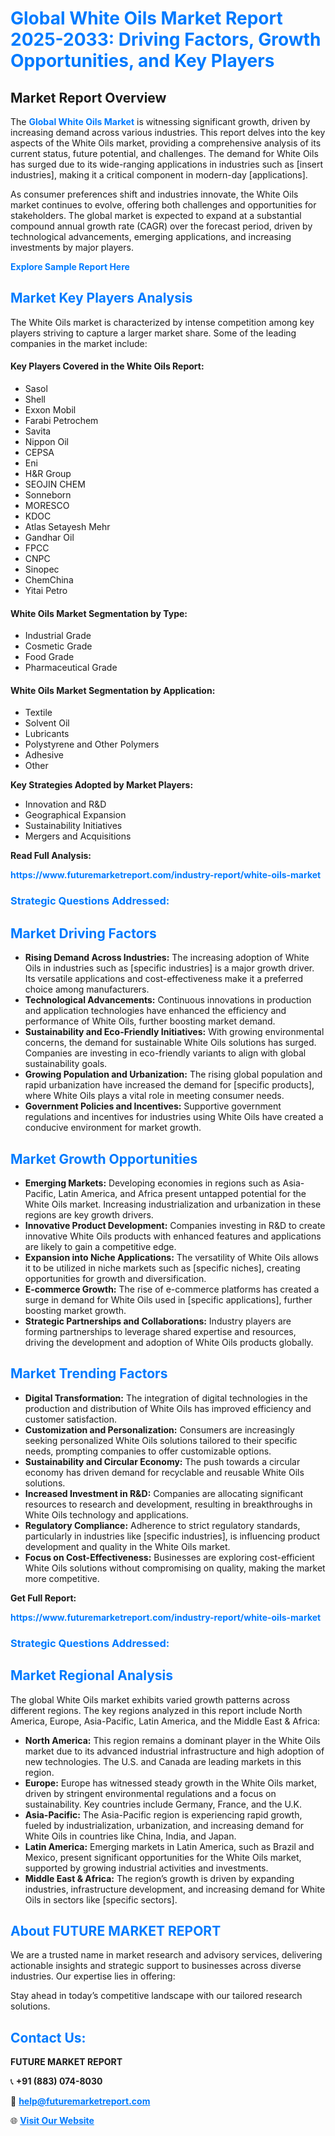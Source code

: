 <h1 style="color: #007BFF;">Global White Oils Market Report 2025-2033: Driving Factors, Growth Opportunities, and Key Players</h1>

<section id="overview">
<h2>Market Report Overview</h2>
<p>The <a href="https://www.futuremarketreport.com/industry-report/white-oils-market" style="color: #007BFF; text-decoration: none;"><strong>Global White Oils Market</strong></a> is witnessing significant growth, driven by increasing demand across various industries. This report delves into the key aspects of the White Oils market, providing a comprehensive analysis of its current status, future potential, and challenges. The demand for White Oils has surged due to its wide-ranging applications in industries such as [insert industries], making it a critical component in modern-day [applications].</p>
<p>As consumer preferences shift and industries innovate, the White Oils market continues to evolve, offering both challenges and opportunities for stakeholders. The global market is expected to expand at a substantial compound annual growth rate (CAGR) over the forecast period, driven by technological advancements, emerging applications, and increasing investments by major players.</p>
</section>

<section id="overview">
<p><a href="https://www.futuremarketreport.com/request-sample/reportId=27133" style="color: #007BFF; text-decoration: none;"><strong>Explore Sample Report Here</strong></a></p>
</section>

<section id="key-players">
<h2 style="color: #007BFF;">Market Key Players Analysis</h2>
<p>The White Oils market is characterized by intense competition among key players striving to capture a larger market share. Some of the leading companies in the market include:</p>
<h4>Key Players Covered in the White Oils Report:</h4>
<ul><li>Sasol</li><li>Shell</li><li>Exxon Mobil</li><li>Farabi Petrochem</li><li>Savita</li><li>Nippon Oil</li><li>CEPSA</li><li>Eni</li><li>H&amp;R Group</li><li>SEOJIN CHEM</li><li>Sonneborn</li><li>MORESCO</li><li>KDOC</li><li>Atlas Setayesh Mehr</li><li>Gandhar Oil</li><li>FPCC</li><li>CNPC</li><li>Sinopec</li><li>ChemChina</li><li>Yitai Petro</li></ul>
<h4>White Oils Market Segmentation by Type:</h4>
<ul><li>Industrial Grade</li><li>Cosmetic Grade</li><li>Food Grade</li><li>Pharmaceutical Grade</li></ul>

<h4>White Oils Market Segmentation by Application:</h4>
<ul><li>Textile</li><li>Solvent Oil</li><li>Lubricants</li><li>Polystyrene and Other Polymers</li><li>Adhesive</li><li>Other</li></ul>
<p><strong>Key Strategies Adopted by Market Players:</strong></p>
<ul>
<li>Innovation and R&D</li>
<li>Geographical Expansion</li>
<li>Sustainability Initiatives</li>
<li>Mergers and Acquisitions</li>
</ul>
</section>

<section>
<p><strong>Read Full Analysis: </strong></p><a href="https://www.futuremarketreport.com/industry-report/white-oils-market" style="color: #007BFF; text-decoration: none;"><strong>https://www.futuremarketreport.com/industry-report/white-oils-market</strong></a>
<h3 style="color: #007BFF;">Strategic Questions Addressed:</h3>
</section>

<section id="driving-factors">
<h2 style="color: #007BFF;">Market Driving Factors</h2>
<ul>
<li><strong>Rising Demand Across Industries:</strong> The increasing adoption of White Oils in industries such as [specific industries] is a major growth driver. Its versatile applications and cost-effectiveness make it a preferred choice among manufacturers.</li>
<li><strong>Technological Advancements:</strong> Continuous innovations in production and application technologies have enhanced the efficiency and performance of White Oils, further boosting market demand.</li>
<li><strong>Sustainability and Eco-Friendly Initiatives:</strong> With growing environmental concerns, the demand for sustainable White Oils solutions has surged. Companies are investing in eco-friendly variants to align with global sustainability goals.</li>
<li><strong>Growing Population and Urbanization:</strong> The rising global population and rapid urbanization have increased the demand for [specific products], where White Oils plays a vital role in meeting consumer needs.</li>
<li><strong>Government Policies and Incentives:</strong> Supportive government regulations and incentives for industries using White Oils have created a conducive environment for market growth.</li>
</ul>
</section>

<section id="growth-opportunities">
<h2 style="color: #007BFF;">Market Growth Opportunities</h2>
<ul>
<li><strong>Emerging Markets:</strong> Developing economies in regions such as Asia-Pacific, Latin America, and Africa present untapped potential for the White Oils market. Increasing industrialization and urbanization in these regions are key growth drivers.</li>
<li><strong>Innovative Product Development:</strong> Companies investing in R&D to create innovative White Oils products with enhanced features and applications are likely to gain a competitive edge.</li>
<li><strong>Expansion into Niche Applications:</strong> The versatility of White Oils allows it to be utilized in niche markets such as [specific niches], creating opportunities for growth and diversification.</li>
<li><strong>E-commerce Growth:</strong> The rise of e-commerce platforms has created a surge in demand for White Oils used in [specific applications], further boosting market growth.</li>
<li><strong>Strategic Partnerships and Collaborations:</strong> Industry players are forming partnerships to leverage shared expertise and resources, driving the development and adoption of White Oils products globally.</li>
</ul>
</section>

<section id="trending-factors">
<h2 style="color: #007BFF;">Market Trending Factors</h2>
<ul>
<li><strong>Digital Transformation:</strong> The integration of digital technologies in the production and distribution of White Oils has improved efficiency and customer satisfaction.</li>
<li><strong>Customization and Personalization:</strong> Consumers are increasingly seeking personalized White Oils solutions tailored to their specific needs, prompting companies to offer customizable options.</li>
<li><strong>Sustainability and Circular Economy:</strong> The push towards a circular economy has driven demand for recyclable and reusable White Oils solutions.</li>
<li><strong>Increased Investment in R&D:</strong> Companies are allocating significant resources to research and development, resulting in breakthroughs in White Oils technology and applications.</li>
<li><strong>Regulatory Compliance:</strong> Adherence to strict regulatory standards, particularly in industries like [specific industries], is influencing product development and quality in the White Oils market.</li>
<li><strong>Focus on Cost-Effectiveness:</strong> Businesses are exploring cost-efficient White Oils solutions without compromising on quality, making the market more competitive.</li>
</ul>
</section>

<section>
<p><strong>Get Full Report: </strong></p><a href="https://www.futuremarketreport.com/industry-report/white-oils-market" style="color: #007BFF; text-decoration: none;"><strong>https://www.futuremarketreport.com/industry-report/white-oils-market</strong></a>
<h3 style="color: #007BFF;">Strategic Questions Addressed:</h3>
</section>


<section id="regional-analysis">
<h2 style="color: #007BFF;">Market Regional Analysis</h2>
<p>The global White Oils market exhibits varied growth patterns across different regions. The key regions analyzed in this report include North America, Europe, Asia-Pacific, Latin America, and the Middle East & Africa:</p>
<ul>
<li><strong>North America:</strong> This region remains a dominant player in the White Oils market due to its advanced industrial infrastructure and high adoption of new technologies. The U.S. and Canada are leading markets in this region.</li>
<li><strong>Europe:</strong> Europe has witnessed steady growth in the White Oils market, driven by stringent environmental regulations and a focus on sustainability. Key countries include Germany, France, and the U.K.</li>
<li><strong>Asia-Pacific:</strong> The Asia-Pacific region is experiencing rapid growth, fueled by industrialization, urbanization, and increasing demand for White Oils in countries like China, India, and Japan.</li>
<li><strong>Latin America:</strong> Emerging markets in Latin America, such as Brazil and Mexico, present significant opportunities for the White Oils market, supported by growing industrial activities and investments.</li>
<li><strong>Middle East & Africa:</strong> The region’s growth is driven by expanding industries, infrastructure development, and increasing demand for White Oils in sectors like [specific sectors].</li>
</ul>
</section>

<footer>
<h2 style="color: #007BFF;">About FUTURE MARKET REPORT</h2>
<p>We are a trusted name in market research and advisory services, delivering actionable insights and strategic support to businesses across diverse industries. Our expertise lies in offering:</p>

<p>Stay ahead in today’s competitive landscape with our tailored research solutions.</p>

<h2 style="color: #007BFF;">Contact Us:</h2>
<p><strong>FUTURE MARKET REPORT</strong></p>
<p>📞 <strong>+91 (883) 074-8030</strong></p>
<p>📧 <strong><a href="mailto:help@futuremarketreport.com" style="color: #007BFF;">help@futuremarketreport.com</a></strong></p>
<p>🌐 <strong><a href="https://www.futuremarketreport.com/" style="color: #007BFF;">Visit Our Website</a></strong></p>
</footer>